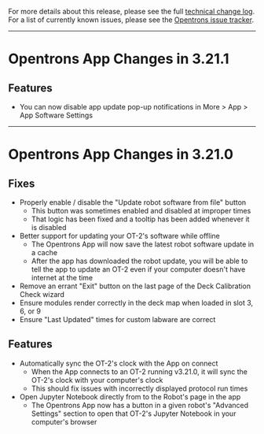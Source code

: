 For more details about this release, please see the full [technical change
log][]. For a list of currently known issues, please see the [Opentrons issue tracker][].

[technical change log]: https://github.com/Opentrons/opentrons/blob/edge/CHANGELOG.md
[opentrons issue tracker]: https://github.com/Opentrons/opentrons/issues?q=is%3Aopen+is%3Aissue+label%3Abug

---

# Opentrons App Changes in 3.21.1

## Features

- You can now disable app update pop-up notifications in More > App > App Software Settings

---

# Opentrons App Changes in 3.21.0

## Fixes

- Properly enable / disable the "Update robot software from file" button
  - This button was sometimes enabled and disabled at improper times
  - That logic has been fixed and a tooltip has been added whenever it is disabled
- Better support for updating your OT-2's software while offline
  - The Opentrons App will now save the latest robot software update in a cache
  - After the app has downloaded the robot update, you will be able to tell the app to update an OT-2 even if your computer doesn't have internet at the time
- Remove an errant "Exit" button on the last page of the Deck Calibration Check wizard
- Ensure modules render correctly in the deck map when loaded in slot 3, 6, or 9
- Ensure "Last Updated" times for custom labware are correct

## Features

- Automatically sync the OT-2's clock with the App on connect
  - When the App connects to an OT-2 running v3.21.0, it will sync the OT-2's clock with your computer's clock
  - This should fix issues with incorrectly displayed protocol run times
- Open Jupyter Notebook directly from to the Robot's page in the app
  - The Opentrons App now has a button in a given robot's "Advanced Settings" section to open that OT-2's Jupyter Notebook in your computer's browser
